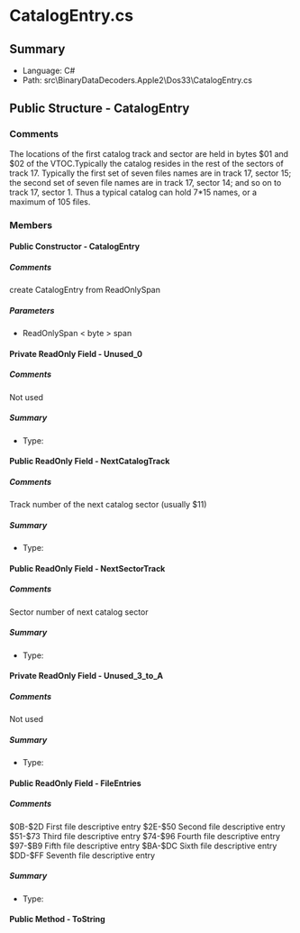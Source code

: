 ﻿# CatalogEntry.cs

## Summary

* Language: C#
* Path: src\BinaryDataDecoders.Apple2\Dos33\CatalogEntry.cs

## Public Structure - CatalogEntry

### Comments

 <summary>
 The locations of the first catalog track and sector are held in
 bytes $01 and $02 of the VTOC.Typically the catalog resides in
 the rest of the sectors of track 17.  Typically the first set of
 seven files names are in track 17, sector 15; the second set of
 seven file names are in track 17, sector 14; and so on to track
 17, sector 1.  Thus a typical catalog can hold 7*15 names, or a
 maximum of 105 files.
 </summary>

### Members

#### Public Constructor - CatalogEntry

##### Comments

 <summary>
 create CatalogEntry from ReadOnlySpan
 </summary>
 <paramname="span"></param>

#####  Parameters

 - ReadOnlySpan < byte > span 

#### Private ReadOnly Field - Unused_0

##### Comments

 <summary>
 Not used
 </summary>

##### Summary

 * Type: 

#### Public ReadOnly Field - NextCatalogTrack

##### Comments

 <summary>
 Track number of the next catalog sector (usually $11)
 </summary>

##### Summary

 * Type: 

#### Public ReadOnly Field - NextSectorTrack

##### Comments

 <summary>
 Sector number of next catalog sector
 </summary>

##### Summary

 * Type: 

#### Private ReadOnly Field - Unused_3_to_A

##### Comments

 <summary>
 Not used
 </summary>

##### Summary

 * Type: 

#### Public ReadOnly Field - FileEntries

##### Comments

 <summary>
 $0B-$2D     First file descriptive entry
 $2E-$50     Second file descriptive entry
 $51-$73     Third file descriptive entry
 $74-$96     Fourth file descriptive entry
 $97-$B9 Fifth file descriptive entry
 $BA-$DC Sixth file descriptive entry
 $DD-$FF Seventh file descriptive entry
 </summary>

##### Summary

 * Type: 

#### Public Method - ToString


